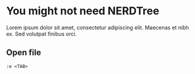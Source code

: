 # You might not need NERDTree

Lorem ipsum dolor sit amet, consectetur adipiscing elit. Maecenas et nibh ex. Sed volutpat finibus orci.

## Open file

`:e <TAB>`
